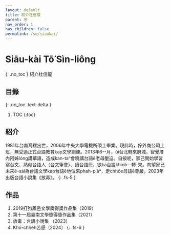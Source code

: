 ```yaml
---
layout: default
title: 紹介杜信龍
parent: 序
nav_order: 1
has_children: false
permalink: /su/siaukai/
---
```


# Siāu-kài Tō͘ Sìn-liông
{: .no_toc }
紹介杜信龍

## 目錄
{: .no_toc .text-delta }

1. TOC
{:toc}

## 紹介

1981年台南灣裡出世，2006年中央大學電機所碩士畢業。現此時，佇外商公司上班，無受過正式台語教育kap文學訓練。2013年6--月，ùi台北轉來府城，智覺厝內阿姊lóng講華語，造成kan-taⁿ會曉講台語ê老母壓迫。自按呢，家己開始學習寫台文、熟似台語人（台文筆會）、讀台語冊，欲kā台語khioh--轉-來。向望家己未來ē-sái為台語文學kap台語ê地位來phah-piàⁿ，走chhōe母語ê尊嚴。2023年出版台語小說集《放毒》。
{: .fs-5 }

## 作品

1. 2019打狗鳳邑文學獎得獎作品集（2019）
2. 第十一屆臺南文學獎得獎作品集（2021）
3. 放毒：台語小說集	（2023）
4. Khó͘-chheh苦慼（2024）
{: .fs-6 }